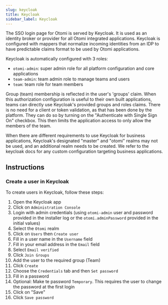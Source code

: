 ```yaml
---
slug: keycloak
title: Keycloak
sidebar_label: Keycloak
---
```


The SSO login page for Otomi is served by Keycloak. It is used as an identity broker or provider for all Otomi integrated applications. Keycloak is configured with mappers that normalize incoming identities from an IDP to have predictable claims format to be used by Otomi applications.

Keycloak is automatically configured with 3 roles:

- `otomi-admin`: super admin role for all platform configuration and core applications
- `team-admin`: team admin role to manage teams and users
- `team`: team role for team members

Group (team) membership is reflected in the user's 'groups' claim. When this authorization configuration is useful to their own built applications, teams can directly use Keycloak's provided groups and roles claims. There is no need for a client or token validation, as that has been done by the platform. They can do so by turning on the "Authenticate with Single Sign On" checkbox. This then limits the application access to only allow the members of the team.

When there are different requirements to use Keycloak for business applications, Keycloak's designated "master" and "otomi" realms may not be used, and an additional realm needs to be created. We refer to the keycloak docs for any custom configuration targeting business applications.

## Instructions
### Create a user in Keycloak

To create users in Keycloak, follow these steps:

1. Open the Keycloak app
2. Click on `Administration Console`
3. Login with admin credentials (using `otomi-admin` user and password provided in the installer log or the `otomi.adminPassword` provided in the initial values)
4. Select the `Otomi` realm
5. Click on `Users` then `Create user`
6. Fill in a user name in the `Username` field
7. Fill in your email address in the `Email` field
8. Select `Email verified`
9. Click `Join Groups`
10. Add the user to the required group (Team)
11. Click `Create`
10. Choose the `Credentials` tab and then `Set password`
11. Fill in a password
12. Optional: Make te password `Temporary`. This requires the user to change the password at the first login
13. Click on "Save"
14. Click `Save password`
